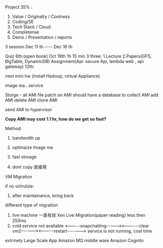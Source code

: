 Project 35% : 
1. Value / Originalty / Coolness
2. Coding/SE
3. Tech Stack / Cloud
4. Completense
5. Demo / Presentation / reports

3 session Dec 11 th ---- Dec 16 th

Quiz 6th:(open book) Oct 19th 1h 15 min   3 three: 1.Lecture 2.Papers(GFS, BigTable, DynamicDB) Assignment(Api: secure Api, lambda web , api gateway)
12th: 

next mini hw (install Hadoop, virtual Appliance)

image ma...service

Storge - 
    all AMI file patch an AMI 
    should have a database to collect AMI
    add AMI
    delete AMI
    clone AMI

send AMI to hypervisor

**Copy AMI may cost 1.1 hr, how do we get so fast?**

Method:
1. bandwidth up
2. optimaize Image ma

1. fast stroage
2. dont copy 直接用

VM Migration

if no virtrulzie:
1. after maintainance, bring back

different type of migration

1. live
    machine 一直有效
    Xen Live Migration(paper reading)
    less then 250ms
2. cold
    service not avaliable
    <-----snapchatting-----><------clear vm2------><-----restart------->
    service is not running, cost time

extrmely Large Scale App
Amazon MQ
middle ware
Amazon Cognito
